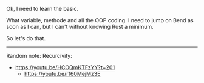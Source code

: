 
Ok, I need to learn the basic.

What variable, methode and all the OOP coding. 
I need to jump on Bend as soon as I can, but I can't without knowing Rust a minimum.

So let's do that.




----------

Random note:
Recurcivity: 
- https://youtu.be/HCOQmKTFzYY?t=201
  - https://youtu.be/rf60MejMz3E
